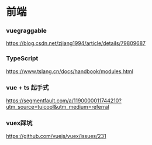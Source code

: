 # 前端

### vuegraggable

https://blog.csdn.net/zjiang1994/article/details/79809687

### TypeScript

https://www.tslang.cn/docs/handbook/modules.html

### vue + ts 起手式

https://segmentfault.com/a/1190000011744210?utm_source=tuicool&utm_medium=referral

### vuex踩坑

https://github.com/vuejs/vuex/issues/231